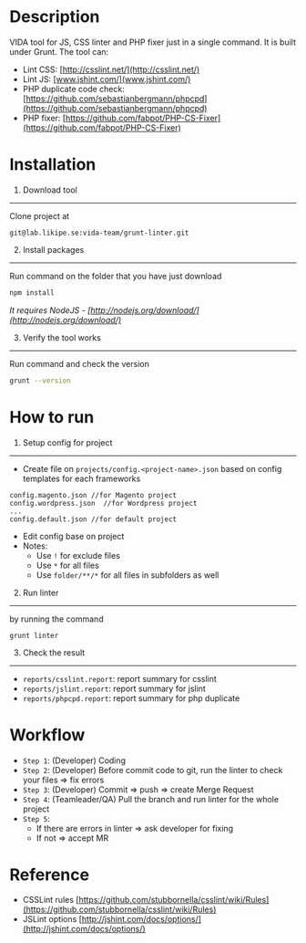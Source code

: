 Description
===========
VIDA tool for JS, CSS linter and PHP fixer just in a single command. It is built under Grunt.
The tool can:

- Lint CSS: [http://csslint.net/](http://csslint.net/)
- Lint JS: [www.jshint.com/](www.jshint.com/)
- PHP duplicate code check: [https://github.com/sebastianbergmann/phpcpd](https://github.com/sebastianbergmann/phpcpd)
- PHP fixer: [https://github.com/fabpot/PHP-CS-Fixer](https://github.com/fabpot/PHP-CS-Fixer)

Installation
============
1. Download tool
----------------

Clone project at 

```
git@lab.likipe.se:vida-team/grunt-linter.git
``` 

2. Install packages
-------------------

Run command on the folder that you have just download

``` bash
npm install
``` 


*It requires NodeJS - [http://nodejs.org/download/](http://nodejs.org/download/)*

3. Verify the tool works
------------------------

Run command and check the version

``` bash
grunt --version
```


How to run
==========

1. Setup config for project
----------------------------

- Create file on ``projects/config.<project-name>.json`` based on config templates for each frameworks

```
config.magento.json //for Magento project
config.wordpress.json  //for Wordpress project
...
config.default.json //for default project
```

- Edit config base on project
- Notes:
    - Use ``!`` for exclude files
    - Use ``*`` for all files
    - Use ``folder/**/*`` for all files in subfolders as well

2. Run linter
------------------

by running the command

``` 
grunt linter 
```

3. Check the result
------------------

- ``reports/csslint.report``: report summary for csslint
- ``reports/jslint.report``: report summary for jslint
- ``reports/phpcpd.report``: report summary for php duplicate 

Workflow
========

- `Step 1`: (Developer) Coding
- `Step 2`: (Developer) Before commit code to git, run the linter to check your files => fix errors
- `Step 3`: (Developer) Commit => push => create Merge Request
- `Step 4`: (Teamleader/QA) Pull the branch and run linter for the whole project
- `Step 5`:
    - If there are errors in linter => ask developer for fixing
    - If not => accept MR


Reference
=========

- CSSLint rules [https://github.com/stubbornella/csslint/wiki/Rules](https://github.com/stubbornella/csslint/wiki/Rules)
- JSLint options [http://jshint.com/docs/options/](http://jshint.com/docs/options/)